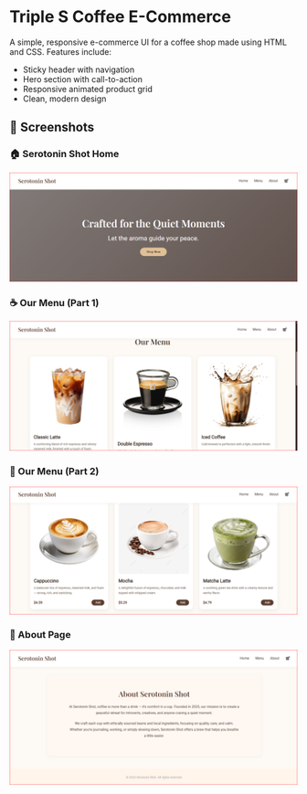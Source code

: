 # Triple S Coffee E-Commerce

A simple, responsive e-commerce UI for a coffee shop made using HTML and CSS. Features include:

- Sticky header with navigation
- Hero section with call-to-action
- Responsive animated product grid
- Clean, modern design

## 📸 Screenshots

### 🏠 Serotonin Shot Home
![Serotonin Shot](Screenshots/Serotonin%20Shot.png)

### ☕ Our Menu (Part 1)
![Our Menu 1](Screenshots/Our%20Menu1.png)

### 🍰 Our Menu (Part 2)
![Our Menu 2](Screenshots/Our%20Menu2.png)

### 📖 About Page
![About Page](Screenshots/About.png)

